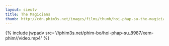 ```yaml
---
layout: sieutv
title: The Magicians
thumb: http://cdn.phim3s.net/images/films/thumb/hoi-phap-su-the-magicians-2015.jpg
---
```

{% include jwpadv src='//phim3s.net/phim-bo/hoi-phap-su_8987/xem-phim//video.mp4' %}